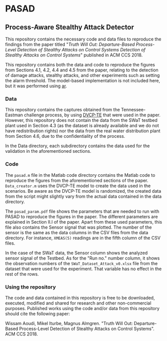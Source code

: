 # PASAD
## Process-Aware Stealthy Attack Detector

This repository contains the necessary code and data files to reproduce
the findings from the paper titled "*Truth Will Out: Departure-Based 
Process-Level Detection of Stealthy Attacks on Control Systems Detection of 
Stealthy Attacks on Control Systems*" published in ACM CCS 2018.

This repository contains both the data and code to reproduce the figures
from Sections 4.1, 4.2, 4.4 and 4.5 from the paper, relating to the
detection of damage attacks, stealthy attacks, and other experiments such
as setting the alarm threshold. The model-based implementation is not included
here, but it was performed using [ar](https://github.com/RhysU/ar).

### Data

This repository contains the captures obtained from the
Tennessee-Eastman challenge process, by using
[DVCP-TE](https://github.com/satejnik/DVCP-TE) that were
used in the paper. However, this repository does not contain the data
from the SWaT testbed plant used in Section 4.3 (as the dataset is
already available and we do not have redistribution rights) nor the data
from the real water distribution plant from Section 4.6, due to the
confidentiality of the process.

In the Data directory, each subdirectory contains the data used for the
validation in the aforementioned sections.

### Code

The `pasad.m` file in the Matlab code directory contains the Matlab code
to reproduce the figures from the aforementioned sections of the paper.
`Data_creator.m` uses the DVCP-TE model to create the data used in the
scenarios. Be aware as the DVCP-TE model is randomized, the created data
from the script might slightly vary from the actual data contained in
the data directory.

The `pasad_param.pdf` file shows the parameters that are needed to run
with PASAD to reproduce the figures in the paper. The different
parameters are explained in Section II.I of the paper. Apart from these
used parameters, this file also contains the Sensor signal that was
plotted. The number of the sensor is the same as the data columns in the
CSV files from the data directory. For instance, `XMEAS(5)` readings are
in the fifth column of the CSV files.

In the case of the SWaT data, the Sensor column shows the analyzed
sensor signal of the Testbed. As for the "Run no." number column, it
shows the observation numbers of the `SWaT_Dataset_Attack_v0.xlsx` file
from the dataset that were used for the experiment. That variable has no
effect in the rest of the rows.

### Using the repository
The code and data contained in this repository is free to be
downloaded, executed, modified and shared for research and other
non-commercial purposes. Published works using the code and/or data
from this repository should cite the following paper:

Wissam Aoudi, Mikel Iturbe, Magnus Almgren. "Truth Will Out:
Departure-Based Process-Level Detection of Stealthy Attacks on Control
Systems". ACM CCS 2018.
